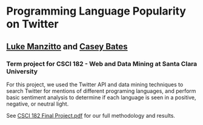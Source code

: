 # Programming Language Popularity on Twitter
## [Luke Manzitto](https://github.com/LukeM7) and [Casey Bates](https://github.com/cbates8)

### Term project for CSCI 182 - Web and Data Mining at Santa Clara University

For this project, we used the Twitter API and data mining techniques to search Twitter for mentions of different programing languages, and perform basic sentiment analysis to determine if each language is seen in a positive, negative, or neutral light.

See [CSCI 182 Final Project.pdf](https://github.com/cbates8/twitter-programming-lang/blob/main/CSCI%20182%20Final%20Project.pdf) for our full methodology and results.
